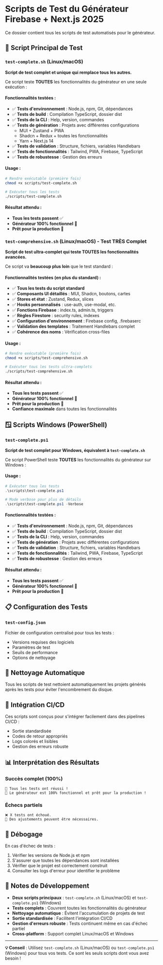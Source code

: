 # Scripts de Test du Générateur Firebase + Next.js 2025

Ce dossier contient tous les scripts de test automatisés pour le générateur.

## 🎯 Script Principal de Test

### `test-complete.sh` (Linux/macOS)

**Script de test complet et unique qui remplace tous les autres.**

Ce script teste **TOUTES** les fonctionnalités du générateur en une seule exécution :

#### Fonctionnalités testées :

- ✅ **Tests d'environnement** : Node.js, npm, Git, dépendances
- ✅ **Tests de build** : Compilation TypeScript, dossier dist
- ✅ **Tests de la CLI** : Help, version, commandes
- ✅ **Tests de génération** : Projets avec différentes configurations
  - MUI + Zustand + PWA
  - Shadcn + Redux + toutes les fonctionnalités
  - Yarn + Next.js 14
- ✅ **Tests de validation** : Structure, fichiers, variables Handlebars
- ✅ **Tests de fonctionnalités** : Tailwind, PWA, Firebase, TypeScript
- ✅ **Tests de robustesse** : Gestion des erreurs

#### Usage :

```bash
# Rendre exécutable (première fois)
chmod +x scripts/test-complete.sh

# Exécuter tous les tests
./scripts/test-complete.sh
```

#### Résultat attendu :

- **Tous les tests passent** ✅
- **Générateur 100% fonctionnel** 🚀
- **Prêt pour la production** 🎯

### `test-comprehensive.sh` (Linux/macOS) - **Test TRÈS Complet**

**Script de test ultra-complet qui teste TOUTES les fonctionnalités avancées.**

Ce script va **beaucoup plus loin** que le test standard :

#### Fonctionnalités testées (en plus du standard) :

- ✅ **Tous les tests du script standard**
- ✅ **Composants UI détaillés** : MUI, Shadcn, boutons, cartes
- ✅ **Stores et état** : Zustand, Redux, slices
- ✅ **Hooks personnalisés** : use-auth, use-modal, etc.
- ✅ **Fonctions Firebase** : index.ts, admin.ts, triggers
- ✅ **Règles Firestore** : security rules, indexes
- ✅ **Configuration d'environnement** : Firebase config, .firebaserc
- ✅ **Validation des templates** : Traitement Handlebars complet
- ✅ **Cohérence des noms** : Vérification cross-files

#### Usage :

```bash
# Rendre exécutable (première fois)
chmod +x scripts/test-comprehensive.sh

# Exécuter tous les tests ultra-complets
./scripts/test-comprehensive.sh
```

#### Résultat attendu :

- **Tous les tests passent** ✅
- **Générateur 100% fonctionnel** 🚀
- **Prêt pour la production** 🎯
- **Confiance maximale** dans toutes les fonctionnalités

## 🪟 Scripts Windows (PowerShell)

### `test-complete.ps1`

**Script de test complet pour Windows, équivalent à `test-complete.sh`**

Ce script PowerShell teste **TOUTES** les fonctionnalités du générateur sur Windows :

#### Usage :

```powershell
# Exécuter tous les tests
.\scripts\test-complete.ps1

# Mode verbose pour plus de détails
.\scripts\test-complete.ps1 -Verbose
```

#### Fonctionnalités testées :

- ✅ **Tests d'environnement** : Node.js, npm, Git, dépendances
- ✅ **Tests de build** : Compilation TypeScript, dossier dist
- ✅ **Tests de la CLI** : Help, version, commandes
- ✅ **Tests de génération** : Projets avec différentes configurations
- ✅ **Tests de validation** : Structure, fichiers, variables Handlebars
- ✅ **Tests de fonctionnalités** : Tailwind, PWA, Firebase, TypeScript
- ✅ **Tests de robustesse** : Gestion des erreurs

#### Résultat attendu :

- **Tous les tests passent** ✅
- **Générateur 100% fonctionnel** 🚀
- **Prêt pour la production** 🎯

## 📋 Configuration des Tests

### `test-config.json`

Fichier de configuration centralisé pour tous les tests :

- Versions requises des logiciels
- Paramètres de test
- Seuils de performance
- Options de nettoyage

## 🧹 Nettoyage Automatique

Tous les scripts de test nettoient automatiquement les projets générés après les tests pour éviter l'encombrement du disque.

## 🚀 Intégration CI/CD

Ces scripts sont conçus pour s'intégrer facilement dans des pipelines CI/CD :

- Sortie standardisée
- Codes de retour appropriés
- Logs colorés et lisibles
- Gestion des erreurs robuste

## 📊 Interprétation des Résultats

### Succès complet (100%)

```
🎉 Tous les tests ont réussi !
🚀 Le générateur est 100% fonctionnel et prêt pour la production !
```

### Échecs partiels

```
❌ X tests ont échoué.
🔧 Des ajustements peuvent être nécessaires.
```

## 🔧 Débogage

En cas d'échec de tests :

1. Vérifier les versions de Node.js et npm
2. S'assurer que toutes les dépendances sont installées
3. Vérifier que le projet est correctement construit
4. Consulter les logs d'erreur pour identifier le problème

## 📝 Notes de Développement

- **Deux scripts principaux** : `test-complete.sh` (Linux/macOS) et `test-complete.ps1` (Windows)
- **Tests complets** : Couvrent toutes les fonctionnalités du générateur
- **Nettoyage automatique** : Évitent l'accumulation de projets de test
- **Sortie standardisée** : Facilitent l'intégration CI/CD
- **Gestion d'erreurs robuste** : Tests continuent même en cas d'échec partiel
- **Cross-platform** : Support complet Linux/macOS et Windows

---

**💡 Conseil** : Utilisez `test-complete.sh` (Linux/macOS) ou `test-complete.ps1` (Windows) pour tous vos tests. Ce sont les seuls scripts dont vous avez besoin !
